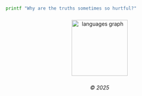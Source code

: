<br clear="both">

```bash
printf "Why are the truths sometimes so hurtful?"
```

###

<div align="center">
  <img src="https://github-readme-stats.vercel.app/api/top-langs?username=bimbap&locale=en&hide_title=false&layout=compact&card_width=320&langs_count=5&theme=gruvbox&hide_border=false&order=2" height="150" alt="languages graph"  />
</div>

###
<!--
<div align="center">
  <a href="#"><img src="https://skillicons.dev/icons?i=js" height="30" style="pointer-events: auto;" draggable="false" /></a>
  <img width="12" />
  <a href="#"><img src="https://skillicons.dev/icons?i=py" height="30" style="pointer-events: auto;" draggable="false" /></a>
  <img width="12" />
  <a href="#"><img src="https://skillicons.dev/icons?i=php" height="30" style="pointer-events: auto;" draggable="false" /></a>
  <img width="12" />
  <a href="#"><img src="https://skillicons.dev/icons?i=bootstrap" height="30" style="pointer-events: auto;" draggable="false" /></a>
  <img width="12" />
  <a href="#"><img src="https://skillicons.dev/icons?i=nodejs" height="30" style="pointer-events: auto;" draggable="false" /></a>
  <img width="12" />
  <a href="#"><img src="https://skillicons.dev/icons?i=laravel" height="30" style="pointer-events: auto;" draggable="false" /></a>
  <img width="12" />
  <a href="#"><img src="https://skillicons.dev/icons?i=aws" height="30" style="pointer-events: auto;" draggable="false" /></a>
  <img width="12" />
  <a href="#"><img src="https://skillicons.dev/icons?i=docker" height="30" style="pointer-events: auto;" draggable="false" /></a>
  <img width="12" />
  <a href="#"><img src="https://skillicons.dev/icons?i=git" height="30" style="pointer-events: auto;" draggable="false" /></a>
</div>

<br clear="both">

<div align="center">
  <a href="#"><img src="https://skillicons.dev/icons?i=stackoverflow" height="30" style="pointer-events: auto;" draggable="false" /></a>
  <img width="12" />
  <a href="https://discord.com/users/647804879691186178" target="_blank">
    <img src="https://skillicons.dev/icons?i=discord" height="30" />
  </a>
</div> -->

###
<!--
<br clear="both">

<img src="https://raw.githubusercontent.com/bimbap/bimbap/output/snake.svg" alt="Snake animation" />
-->
###

<h6 align="center">© 2025</h6>

###

<!--
bimbap/bimbap is a ✨ Special ✨ repository because its `README.md` (this file) appears on your GitHub profile.
-->
